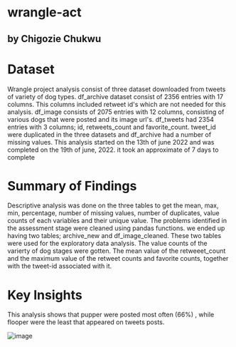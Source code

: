 # wrangle-act
## by Chigozie Chukwu

# Dataset

Wrangle project analysis consist of three dataset downloaded from tweets of variety of dog types. df_archive dataset consist of 2356 entries with 17 columns. This columns included retweet id's which are not needed for this analysis. df_image consists of 2075 entries with 12 columns, consisting of various dogs that were posted and its image url's. df_tweets had 2354 entries with 3 columns; id, retweets_count and favorite_count. tweet_id were duplicated in the three datasets and df_archive had a number of missing values. This analysis started on the 13th of june 2022 and was completed on the 19th of june, 2022. it took an approximate of 7 days to complete

# Summary of Findings

Descriptive analysis was done on the three tables to get the mean, max, min, percentage, number of missing values, number of duplicates, value counts of each variables and their unique value.
The problems identified in the assessment stage were cleaned using pandas functions. we ended up having two tables; archive_new and df_image_cleaned. These two tables were used for the exploratory data analysis.
The value counts of the varierty of dog stages were gotten. The mean value of the retweeet_count and the maximum value of the retweet counts and favorite counts, together with the tweet-id associated with it.

# Key Insights

This analysis shows that pupper were posted most often (66%) , while flooper were the least that appeared on tweets posts.

![image](https://user-images.githubusercontent.com/106730045/180287407-36554d1f-95d9-4b1f-b057-ec6232b4490a.png)

